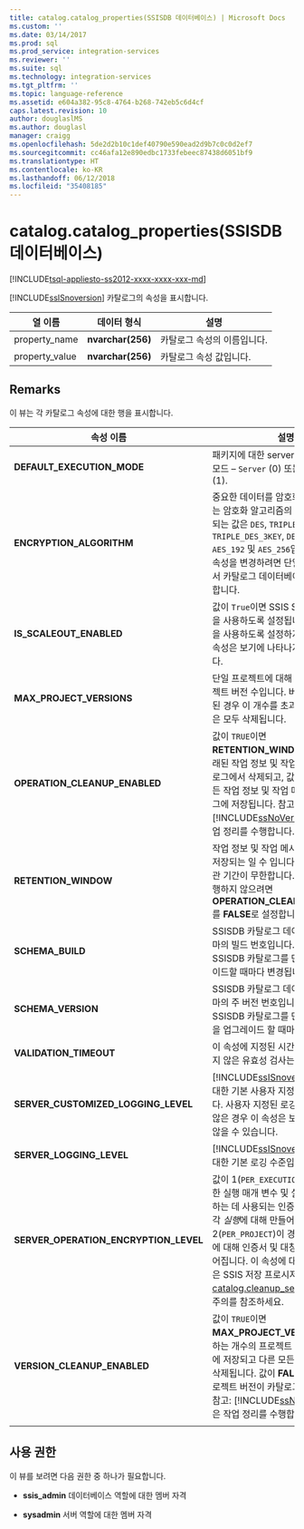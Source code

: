 ```yaml
---
title: catalog.catalog_properties(SSISDB 데이터베이스) | Microsoft Docs
ms.custom: ''
ms.date: 03/14/2017
ms.prod: sql
ms.prod_service: integration-services
ms.reviewer: ''
ms.suite: sql
ms.technology: integration-services
ms.tgt_pltfrm: ''
ms.topic: language-reference
ms.assetid: e604a382-95c8-4764-b268-742eb5c6d4cf
caps.latest.revision: 10
author: douglaslMS
ms.author: douglasl
manager: craigg
ms.openlocfilehash: 5de2d2b10c1def40790e590ead2d9b7c0c0d2ef7
ms.sourcegitcommit: cc46afa12e890edbc1733febeec87438d6051bf9
ms.translationtype: HT
ms.contentlocale: ko-KR
ms.lasthandoff: 06/12/2018
ms.locfileid: "35408185"
---
```

# <a name="catalogcatalogproperties-ssisdb-database"></a>catalog.catalog_properties(SSISDB 데이터베이스)
[!INCLUDE[tsql-appliesto-ss2012-xxxx-xxxx-xxx-md](../../includes/tsql-appliesto-ss2012-xxxx-xxxx-xxx-md.md)]

  [!INCLUDE[ssISnoversion](../../includes/ssisnoversion-md.md)] 카탈로그의 속성을 표시합니다.  
  
|열 이름|데이터 형식|설명|  
|-----------------|---------------|-----------------|  
|property_name|**nvarchar(256)**|카탈로그 속성의 이름입니다.|  
|property_value|**nvarchar(256)**|카탈로그 속성 값입니다.|  
  
## <a name="remarks"></a>Remarks  
 이 뷰는 각 카탈로그 속성에 대한 행을 표시합니다.
  
|속성 이름|설명|  
|-------------------|-----------------|  
|**DEFAULT_EXECUTION_MODE**|패키지에 대한 server-wide 기본 실행 모드 – `Server` (0) 또는 `Scale Out` (1). |
|**ENCRYPTION_ALGORITHM**|중요한 데이터를 암호화하는 데 사용되는 암호화 알고리즘의 유형입니다. 지원되는 값은 `DES`, `TRIPLE_DES`, `TRIPLE_DES_3KEY`, `DESX`, `AES_128`, `AES_192` 및 `AES_256`입니다. 참고: 이 속성을 변경하려면 단일 사용자 모드에서 카탈로그 데이터베이스를 실행해야 합니다.|
|**IS_SCALEOUT_ENABLED**|값이 `True`이면 SSIS Scale Out 기능을 사용하도록 설정됩니다. Scale Out을 사용하도록 설정하지 않은 경우 이 속성은 보기에 나타나지 않을 수 있습니다.|
|**MAX_PROJECT_VERSIONS**|단일 프로젝트에 대해 유지되는 새 프로젝트 버전 수입니다. 버전 정리가 설정된 경우 이 개수를 초과하는 이전 버전은 모두 삭제됩니다.|  
|**OPERATION_CLEANUP_ENABLED**|값이 `TRUE`이면 **RETENTION_WINDOW**(일)보다 오래된 작업 정보 및 작업 메시지가 카탈로그에서 삭제되고, 값이 `FALSE`이면 모든 작업 정보 및 작업 메시지가 카탈로그에 저장됩니다. 참고: [!INCLUDE[ssNoVersion](../../includes/ssnoversion-md.md)] 작업은 작업 정리를 수행합니다.|  
|**RETENTION_WINDOW**|작업 정보 및 작업 메시지가 카탈로그에 저장되는 일 수 입니다. 값이 `-1`이면 보관 기간이 무한합니다. 참고: 정리를 실행하지 않으려면 **OPERATION_CLEANUP_ENABLED**를 **FALSE**로 설정합니다.|
|**SCHEMA_BUILD**|SSISDB 카탈로그 데이터베이스 스키마의 빌드 번호입니다. 이 숫자는 SSISDB 카탈로그를 만들거나 업그레이드할 때마다 변경됩니다.|
|**SCHEMA_VERSION**|SSISDB 카탈로그 데이터베이스 스키마의 주 버전 번호입니다. 이 숫자는 SSISDB 카탈로그를 만들거나 주 버전을 업그레이드 할 때마다 변경됩니다.|
|**VALIDATION_TIMEOUT**|이 속성에 지정된 시간(초) 내에 완료되지 않은 유효성 검사는 중지됩니다.|  
|**SERVER_CUSTOMIZED_LOGGING_LEVEL**|[!INCLUDE[ssISnoversion](../../includes/ssisnoversion-md.md)] 서버에 대한 기본 사용자 지정된 로깅 수준입니다. 사용자 지정된 로깅 수준을 만들지 않은 경우 이 속성은 보기에 나타나지 않을 수 있습니다.|
|**SERVER_LOGGING_LEVEL**|[!INCLUDE[ssISnoversion](../../includes/ssisnoversion-md.md)] 서버에 대한 기본 로깅 수준입니다.|
|**SERVER_OPERATION_ENCRYPTION_LEVEL**|값이 1(`PER_EXECUTION`)인 경우, 중요한 실행 매개 변수 및 실행 로그를 보호하는 데 사용되는 인증서 및 대칭 키가 각 *실행*에 대해 만들어집니다. 값이 2(`PER_PROJECT`)이 경우, 각 *프로젝트*에 대해 인증서 및 대칭 키가 한 번 만들어집니다. 이 속성에 대한 자세한 내용은 SSIS 저장 프로시저 [catalog.cleanup_server_log](..\system-stored-procedures\catalog-cleanup-server-log.md#remarks)에 대한 주의를 참조하세요.|
|**VERSION_CLEANUP_ENABLED**|값이 `TRUE`이면 **MAX_PROJECT_VERSIONS**에 해당하는 개수의 프로젝트 버전만 카탈로그에 저장되고 다른 모든 프로젝트 버전은 삭제됩니다. 값이 **FALSE**이면 모든 프로젝트 버전이 카탈로그에 저장됩니다. 참고: [!INCLUDE[ssNoVersion](../../includes/ssnoversion-md.md)] 작업은 작업 정리를 수행합니다.|
|||
  
## <a name="permissions"></a>사용 권한  
 이 뷰를 보려면 다음 권한 중 하나가 필요합니다.  
  
-   **ssis_admin** 데이터베이스 역할에 대한 멤버 자격  
  
-   **sysadmin** 서버 역할에 대한 멤버 자격  
  
  
